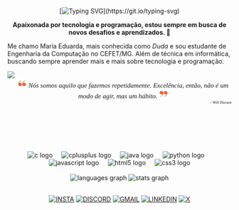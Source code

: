 <div align="center">

[![Typing SVG](https://readme-typing-svg.herokuapp.com?font=&pause=1000&color=EE6331&width=150&lines=Hello+World!)](https://git.io/typing-svg)

**Apaixonada por tecnologia e programação, estou sempre em busca de novos desafios e aprendizados. 🚀**

</div>

Me chamo Maria Eduarda, mais conhecida como *Duda* e sou estudante de Engenharia da Computação no CEFET/MG. Além de  técnica em informática, buscando sempre aprender mais e mais sobre tecnologia e programação. 


<img align="left" height="180" src="https://res.cloudinary.com/practicaldev/image/fetch/s--pzIjq_s2--/c_limit%2Cf_auto%2Cfl_progressive%2Cq_auto%2Cw_880/https://dev-to-uploads.s3.amazonaws.com/uploads/articles/qtaqls0tcwn2n9hsxdku.jpg"  />

<br> 
<div align="center" style="font-family: 'Fira Code'; font-size: 15px">
  <img src="./images/aspa1.png" width="20">
  <I width="10">Nós somos aquilo que fazemos repetidamente. Excelência, então, não é um modo de agir, mas um hábito.</I> <img src="./images/aspa2.png" width="20">
</div>

<div align="right" style="font-family: 'Fira Code'; font-size: 9px">
    <I> - Will Durant</I>  
</div>

<br clear="both">

<div align="center">
  <img src="https://skillicons.dev/icons?i=c" height="40" alt="c logo"  />
  <img width="12" />
  <img src="https://cdn.jsdelivr.net/gh/devicons/devicon/icons/cplusplus/cplusplus-original.svg" height="40" alt="cplusplus logo"  />
  <img width="12" />
  <img src="https://cdn.jsdelivr.net/gh/devicons/devicon/icons/java/java-original.svg" height="40" alt="java logo"  />
  <img width="12" />
  <img src="https://cdn.jsdelivr.net/gh/devicons/devicon/icons/python/python-original.svg" height="40" alt="python logo"  />
  <img width="12" />
  <img src="https://cdn.jsdelivr.net/gh/devicons/devicon/icons/javascript/javascript-original.svg" height="40" alt="javascript logo"  />
  <img width="12" />
  <img src="https://cdn.jsdelivr.net/gh/devicons/devicon/icons/html5/html5-original.svg" height="40" alt="html5 logo"  />
  <img width="12" />
  <img src="https://cdn.jsdelivr.net/gh/devicons/devicon/icons/css3/css3-original.svg" height="40" alt="css3 logo"  />
</div>

<br clear="both">

<div align="center">
  <img src="https://github-readme-stats.vercel.app/api/top-langs?username=dudatsouza&locale=en&hide_title=false&layout=compact&card_width=320&langs_count=6&theme=codeSTACKr&hide_border=true" height="120" alt="languages graph"  />
  <img src="https://github-readme-stats.vercel.app/api?username=dudatsouza&hide_title=false&hide_rank=false&show_icons=true&include_all_commits=true&count_private=true&disable_animations=false&theme=codeSTACKr&locale=en&hide_border=false&order=1" height="120" alt="stats graph"  />
</div>

<br clear="both">


<div align="center">

[![INSTA](https://img.shields.io/badge/-000?style=for-the-badge&logo=instagram)](https://www.instagram.com/dudat_18)
[![DISCORD](https://img.shields.io/badge/-000?style=for-the-badge&logo=discord)](https://discord.com/invite/dudat_18)
[![GMAIL](https://img.shields.io/badge/-000?style=for-the-badge&logo=gmail)](dudateixeirasouza@gmail.com)
[![LINKEDIN](https://img.shields.io/badge/-000?style=for-the-badge&logo=linkedin&logoColor=blue)](https://www.linkedin.com/in/dudatsouza)
[![X](https://img.shields.io/badge/-000?style=for-the-badge&logo=x)](https://x.com/dudat_18)

</div>

